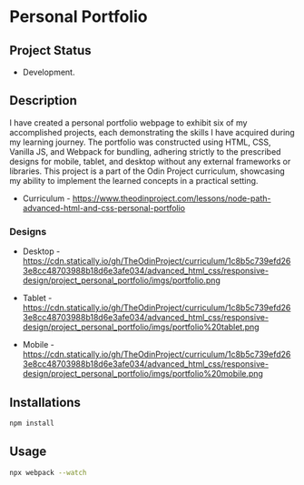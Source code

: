 # Personal Portfolio

## Project Status
  - Development.

## Description
I have created a personal portfolio webpage to exhibit six of my accomplished projects, each demonstrating the skills I have acquired during my learning journey. The portfolio was constructed using HTML, CSS, Vanilla JS, and Webpack for bundling, adhering strictly to the prescribed designs for mobile, tablet, and desktop without any external frameworks or libraries. This project is a part of the Odin Project curriculum, showcasing my ability to implement the learned concepts in a practical setting.

- Curriculum - https://www.theodinproject.com/lessons/node-path-advanced-html-and-css-personal-portfolio
### Designs
- Desktop - https://cdn.statically.io/gh/TheOdinProject/curriculum/1c8b5c739efd263e8cc48703988b18d6e3afe034/advanced_html_css/responsive-design/project_personal_portfolio/imgs/portfolio.png

- Tablet - https://cdn.statically.io/gh/TheOdinProject/curriculum/1c8b5c739efd263e8cc48703988b18d6e3afe034/advanced_html_css/responsive-design/project_personal_portfolio/imgs/portfolio%20tablet.png

- Mobile - https://cdn.statically.io/gh/TheOdinProject/curriculum/1c8b5c739efd263e8cc48703988b18d6e3afe034/advanced_html_css/responsive-design/project_personal_portfolio/imgs/portfolio%20mobile.png

## Installations
```bash
npm install
```

## Usage
```bash
npx webpack --watch
```